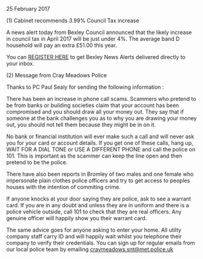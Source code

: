 25 February 2017

(1) Cabinet recommends 3.99% Council Tax increase

A news alert today from Bexley Council announced that the likely increase in council tax in April 2017 will be just under 4%. The average band D household will pay an extra £51.00 this year.

You can [REGISTER HERE](https://public.govdelivery.com/accounts/UKBEXLEY/subscriber/new?preferences=true#tab1) to get Bexley News Alerts delivered directly to your inbox.

(2) Message from Cray Meadows Police

Thanks to PC Paul Sealy for sending the following information :

There has been an increase in phone call scams. Scammers who pretend to be from banks or building societies claim that your account has been compromised and you should draw all your money out. They say that if someone at the bank challenges you as to why you are drawing your money out, you should not tell them because they might be in on it.

No bank or financial institution will ever make such a call and will never ask you for your card or account details. If you get one of these calls, hang up, WAIT FOR A DIAL TONE or USE A DIFFERENT PHONE and call the police on 101. This is important as the scammer can keep the line open and then pretend to be the police.

There have also been reports in Bromley of two males and one female who impersonate plain clothes police officers and try to get access to peoples houses with the intention of commiting crime.

If anyone knocks at your door saying they are police, ask to see a warrant card. If you are in any doubt and unless they are in uniform and there is a police vehicle outside, call 101 to check that they are real officers. Any genuine officer will happily show you their warrant card.

The same advice goes for anyone asking to enter your home. All utilty company staff carry ID and will happily wait whilst you telephone their company to verify their credentials. You can sign up for regular emails from our local police team by emailing [craymeadows.snt@met.police.uk](mailto:craymeadows.snt@met.police.uk)
